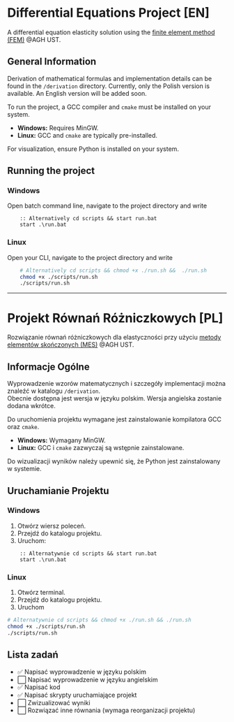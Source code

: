 # Differential Equations Project \[EN\]
A differential equation elasticity solution using the <a href="https://en.wikipedia.org/wiki/Finite_element_method">finite element method (FEM)</a> @AGH UST.

## General Information

Derivation of mathematical formulas and implementation details can be found in the `/derivation` directory. Currently, only the Polish version is available. An English version will be added soon.

To run the project, a GCC compiler and `cmake` must be installed on your system.  
- **Windows:** Requires MinGW.  
- **Linux:** GCC and `cmake` are typically pre-installed.  

For visualization, ensure Python is installed on your system.

## Running the project 

### Windows 

Open batch command line, navigate to the project directory and write
```batch
    :: Alternatively cd scripts && start run.bat
    start .\run.bat
```
### Linux 

Open your CLI, navigate to the project directory and write
```bash
    # Alternatively cd scripts && chmod +x ./run.sh &&  ./run.sh
    chmod +x ./scripts/run.sh
    ./scripts/run.sh
```

---

# Projekt Równań Różniczkowych \[PL\]
Rozwiązanie równań różniczkowych dla elastyczności przy użyciu <a href="https://pl.wikipedia.org/wiki/Metoda_element%C3%B3w_sko%C5%84czonych">metody elementów skończonych (MES)</a> @AGH UST.

## Informacje Ogólne

Wyprowadzenie wzorów matematycznych i szczegóły implementacji można znaleźć w katalogu `/derivation`.  
Obecnie dostępna jest wersja w języku polskim. Wersja angielska zostanie dodana wkrótce.

Do uruchomienia projektu wymagane jest zainstalowanie kompilatora GCC oraz `cmake`.  
- **Windows:** Wymagany MinGW.  
- **Linux:** GCC i `cmake` zazwyczaj są wstępnie zainstalowane.  

Do wizualizacji wyników należy upewnić się, że Python jest zainstalowany w systemie.

## Uruchamianie Projektu

### Windows 

1. Otwórz wiersz poleceń.  
2. Przejdź do katalogu projektu.  
3. Uruchom:  
```batch
    :: Alternatywnie cd scripts && start run.bat
    start .\run.bat
```
### Linux

1. Otwórz terminal.
2. Przejdź do katalogu projektu.
3. Uruchom
```bash
# Alternatywnie cd scripts && chmod +x ./run.sh && ./run.sh
chmod +x ./scripts/run.sh
./scripts/run.sh
```
## Lista zadań

- ✅ Napisać wyprowadzenie w języku polskim
- ⬜ Napisać wyprowadzenie w języku angielskim
- ✅ Napisać kod
- ✅ Napisać skrypty uruchamiające projekt
- ⬜ Zwizualizować wyniki
- ⬜ Rozwiązać inne równania (wymaga reorganizacji projektu)